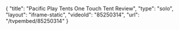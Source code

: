 {
    "title": "Pacific Play Tents One Touch Tent Review",
    "type": "solo",
    "layout": "iframe-static",
    "videoId": "85250314",
    "url": "\/tvpembed\/85250314"
}